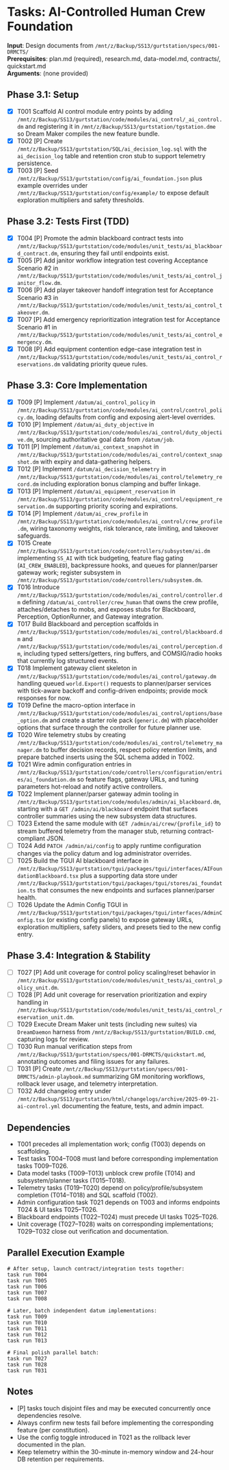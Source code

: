 # Tasks: AI-Controlled Human Crew Foundation

**Input**: Design documents from `/mnt/z/Backup/SS13/gurtstation/specs/001-DRMCTS/`  
**Prerequisites**: plan.md (required), research.md, data-model.md, contracts/, quickstart.md  
**Arguments**: (none provided)

## Phase 3.1: Setup
- [X] T001 Scaffold AI control module entry points by adding `/mnt/z/Backup/SS13/gurtstation/code/modules/ai_control/_ai_control.dm` and registering it in `/mnt/z/Backup/SS13/gurtstation/tgstation.dme` so Dream Maker compiles the new feature bundle.
- [X] T002 [P] Create `/mnt/z/Backup/SS13/gurtstation/SQL/ai_decision_log.sql` with the `ai_decision_log` table and retention cron stub to support telemetry persistence.
- [X] T003 [P] Seed `/mnt/z/Backup/SS13/gurtstation/config/ai_foundation.json` plus example overrides under `/mnt/z/Backup/SS13/gurtstation/config/example/` to expose default exploration multipliers and safety thresholds.

## Phase 3.2: Tests First (TDD)
- [X] T004 [P] Promote the admin blackboard contract tests into `/mnt/z/Backup/SS13/gurtstation/code/modules/unit_tests/ai_blackboard_contract.dm`, ensuring they fail until endpoints exist.
- [X] T005 [P] Add janitor workflow integration test covering Acceptance Scenario #2 in `/mnt/z/Backup/SS13/gurtstation/code/modules/unit_tests/ai_control_janitor_flow.dm`.
- [X] T006 [P] Add player takeover handoff integration test for Acceptance Scenario #3 in `/mnt/z/Backup/SS13/gurtstation/code/modules/unit_tests/ai_control_takeover.dm`.
- [X] T007 [P] Add emergency reprioritization integration test for Acceptance Scenario #1 in `/mnt/z/Backup/SS13/gurtstation/code/modules/unit_tests/ai_control_emergency.dm`.
- [X] T008 [P] Add equipment contention edge-case integration test in `/mnt/z/Backup/SS13/gurtstation/code/modules/unit_tests/ai_control_reservations.dm` validating priority queue rules.

## Phase 3.3: Core Implementation
- [X] T009 [P] Implement `/datum/ai_control_policy` in `/mnt/z/Backup/SS13/gurtstation/code/modules/ai_control/control_policy.dm`, loading defaults from config and exposing alert-level overrides.
- [X] T010 [P] Implement `/datum/ai_duty_objective` in `/mnt/z/Backup/SS13/gurtstation/code/modules/ai_control/duty_objective.dm`, sourcing authoritative goal data from `/datum/job`.
- [X] T011 [P] Implement `/datum/ai_context_snapshot` in `/mnt/z/Backup/SS13/gurtstation/code/modules/ai_control/context_snapshot.dm` with expiry and data-gathering helpers.
- [X] T012 [P] Implement `/datum/ai_decision_telemetry` in `/mnt/z/Backup/SS13/gurtstation/code/modules/ai_control/telemetry_record.dm` including exploration bonus clamping and buffer linkage.
- [X] T013 [P] Implement `/datum/ai_equipment_reservation` in `/mnt/z/Backup/SS13/gurtstation/code/modules/ai_control/equipment_reservation.dm` supporting priority scoring and expirations.
- [X] T014 [P] Implement `/datum/ai_crew_profile` in `/mnt/z/Backup/SS13/gurtstation/code/modules/ai_control/crew_profile.dm`, wiring taxonomy weights, risk tolerance, rate limiting, and takeover safeguards.
- [X] T015 Create `/mnt/z/Backup/SS13/gurtstation/code/controllers/subsystem/ai.dm` implementing `SS_AI` with tick budgeting, feature flag gating (`AI_CREW_ENABLED`), backpressure hooks, and queues for planner/parser gateway work; register subsystem in `/mnt/z/Backup/SS13/gurtstation/code/controllers/subsystem.dm`.
- [X] T016 Introduce `/mnt/z/Backup/SS13/gurtstation/code/modules/ai_control/controller.dm` defining `/datum/ai_controller/crew_human` that owns the crew profile, attaches/detaches to mobs, and exposes stubs for Blackboard, Perception, OptionRunner, and Gateway integration.
- [X] T017 Build Blackboard and perception scaffolds in `/mnt/z/Backup/SS13/gurtstation/code/modules/ai_control/blackboard.dm` and `/mnt/z/Backup/SS13/gurtstation/code/modules/ai_control/perception.dm`, including typed setters/getters, ring buffers, and COMSIG/radio hooks that currently log structured events.
- [X] T018 Implement gateway client skeleton in `/mnt/z/Backup/SS13/gurtstation/code/modules/ai_control/gateway.dm` handling queued `world.Export()` requests to planner/parser services with tick-aware backoff and config-driven endpoints; provide mock responses for now.
- [X] T019 Define the macro-option interface in `/mnt/z/Backup/SS13/gurtstation/code/modules/ai_control/options/base_option.dm` and create a starter role pack (`generic.dm`) with placeholder options that surface through the controller for future planner use.
- [X] T020 Wire telemetry stubs by creating `/mnt/z/Backup/SS13/gurtstation/code/modules/ai_control/telemetry_manager.dm` to buffer decision records, respect policy retention limits, and prepare batched inserts using the SQL schema added in T002.
- [X] T021 Wire admin configuration entries in `/mnt/z/Backup/SS13/gurtstation/code/controllers/configuration/entries/ai_foundation.dm` so feature flags, gateway URLs, and tuning parameters hot-reload and notify active controllers.
- [X] T022 Implement planner/parser gateway admin tooling in `/mnt/z/Backup/SS13/gurtstation/code/modules/admin/ai_blackboard.dm`, starting with a `GET /admin/ai/blackboard` endpoint that surfaces controller summaries using the new subsystem data structures.
- [ ] T023 Extend the same module with `GET /admin/ai/crew/{profile_id}` to stream buffered telemetry from the manager stub, returning contract-compliant JSON.
- [ ] T024 Add `PATCH /admin/ai/config` to apply runtime configuration changes via the policy datum and log administrator overrides.
- [ ] T025 Build the TGUI AI blackboard interface in `/mnt/z/Backup/SS13/gurtstation/tgui/packages/tgui/interfaces/AIFoundationBlackboard.tsx` plus a supporting data store under `/mnt/z/Backup/SS13/gurtstation/tgui/packages/tgui/stores/ai_foundation.ts` that consumes the new endpoints and surfaces planner/parser health.
- [ ] T026 Update the Admin Config TGUI in `/mnt/z/Backup/SS13/gurtstation/tgui/packages/tgui/interfaces/AdminConfig.tsx` (or existing config panels) to expose gateway URLs, exploration multipliers, safety sliders, and presets tied to the new config entry.

## Phase 3.4: Integration & Stability
- [ ] T027 [P] Add unit coverage for control policy scaling/reset behavior in `/mnt/z/Backup/SS13/gurtstation/code/modules/unit_tests/ai_control_policy_unit.dm`.
- [ ] T028 [P] Add unit coverage for reservation prioritization and expiry handling in `/mnt/z/Backup/SS13/gurtstation/code/modules/unit_tests/ai_control_reservation_unit.dm`.
- [ ] T029 Execute Dream Maker unit tests (including new suites) via `DreamDaemon` harness from `/mnt/z/Backup/SS13/gurtstation/BUILD.cmd`, capturing logs for review.
- [ ] T030 Run manual verification steps from `/mnt/z/Backup/SS13/gurtstation/specs/001-DRMCTS/quickstart.md`, annotating outcomes and filing issues for any failures.
- [ ] T031 [P] Create `/mnt/z/Backup/SS13/gurtstation/specs/001-DRMCTS/admin-playbook.md` summarizing GM monitoring workflows, rollback lever usage, and telemetry interpretation.
- [ ] T032 Add changelog entry under `/mnt/z/Backup/SS13/gurtstation/html/changelogs/archive/2025-09-21-ai-control.yml` documenting the feature, tests, and admin impact.

## Dependencies
- T001 precedes all implementation work; config (T003) depends on scaffolding.
- Test tasks T004–T008 must land before corresponding implementation tasks T009–T026.
- Data model tasks (T009–T013) unblock crew profile (T014) and subsystem/planner tasks (T015–T018).
- Telemetry tasks (T019–T020) depend on policy/profile/subsystem completion (T014–T018) and SQL scaffold (T002).
- Admin configuration task T021 depends on T003 and informs endpoints T024 & UI tasks T025–T026.
- Blackboard endpoints (T022–T024) must precede UI tasks T025–T026.
- Unit coverage (T027–T028) waits on corresponding implementations; T029–T032 close out verification and documentation.

## Parallel Execution Example
```
# After setup, launch contract/integration tests together:
task run T004
task run T005
task run T006
task run T007
task run T008

# Later, batch independent datum implementations:
task run T009
task run T010
task run T011
task run T012
task run T013

# Final polish parallel batch:
task run T027
task run T028
task run T031
```

## Notes
- [P] tasks touch disjoint files and may be executed concurrently once dependencies resolve.
- Always confirm new tests fail before implementing the corresponding feature (per constitution).
- Use the config toggle introduced in T021 as the rollback lever documented in the plan.
- Keep telemetry within the 30-minute in-memory window and 24-hour DB retention per requirements.
